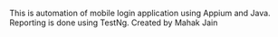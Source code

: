 This is automation of mobile login application using Appium and Java. Reporting is done using TestNg.
Created by Mahak Jain
